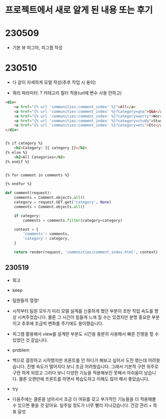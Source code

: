 # 프로젝트에서 새로 알게 된 내용 또는 후기


# 230509
- 기본 뷰 피그마, 피그잼 작성

# 230510
- 다 같이 자세하게 모델 작성(추후 작업 시 용이)

- 쿼리 파라미터: ? 카테고리 필터 적용(url에 변수 사용 안하고)
```html
<div>
    <a href="{% url 'communities:comment_index' %}">All</a>
    <a href="{% url 'communities:comment_index' %}?category=qna">Q&A</a>
    <a href="{% url 'communities:comment_index' %}?category=worry">Worry</a>
    <a href="{% url 'communities:comment_index' %}?category=study">Study</a>
    <a href="{% url 'communities:comment_index' %}?category=etc">Etc</a>
</div>


{% if category %}
    <h2>Category: {{ category }}</h2>
{% else %}
    <h2>All Categories</h2>
{% endif %}


{% for comment in comments %}

{% endfor %}
```

```python
def comment(request):
    comments = Comment.objects.all()
    category = request.GET.get('category', None)
    comments = Comment.objects.all()

    if category:
        comments = comments.filter(category=category)

    context = {
        'comments': comments,
        'category': category,
    }

    return render(request, 'communities/comment_index.html', context)

```

## 230519
- 회고
- keep
- 팀원들의 열정!
- 시작부터 팀원 모두가 미리 모델 설계를 신중하게 했던 부분이 초반 작업 속도를 향상 시켜주었습니다. 물론 그 시간이 힘들게 느껴 질 수는 있겠지만 분명 중요한 부분이고 추후에 조금씩 변화를 주기에도 용이했습니다.
- 피그잼 활용해서 view를 설계한 부분도 시간을 충분히 사용해서 빠른 진행을 할 수 있었던 것 같습니다.


- problem
- 백으로 결정하고 시작했지만 프론트를 안 하다가 해보고 싶어서 도전 했는데 어려웠습니다. 진행 속도가 떨어지다 보니 조금 어려웠습니다. 그래서 기본적 구현 위주로 구현 하게 되었고 그러다 보니 다양한 기능을 적용해보진 못해서 아쉬움이 남습니다. 물론 오랜만에 프론트를 하면서 복습도하고 이해도 많이 해서 좋았습니다.

- try
- 다음주에는 클론을 넘어서서 조금 더 여유를 갖고 부가적인 기능들을 더 적용해볼 수 있으면 좋을 것 같아요. 일주일 정도가 너무 빨리 지나갔습니다. 건강 관리 + 목표 달성
